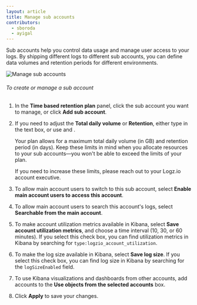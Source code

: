 ```yaml
---
layout: article
title: Manage sub accounts
contributors:
  - sboroda
  - ayigal
---
```


Sub accounts help you control data usage and manage user access to your logs. By shipping different logs to different sub accounts, you can define data volumes and retention periods for different environments.

![Manage sub accounts]({{site.baseurl}}/images/accounts/accounts--manage-sub-account.png)

###### To create or manage a sub account

1. In the **Time based retention plan** panel, click the sub account you want to manage, or click **Add sub account**.

2. If you need to adjust the **Total daily volume** or **Retention**, either type in the text box, or use <i class="li li-plus"></i> and <i class="li li-minus"></i>.

    <div class="info-box note">
      Your plan allows for a maximum total daily volume (in GB) and retention period (in days). Keep these limits in mind when you allocate resources to your sub accounts—you won't be able to exceed the limits of your plan. 
      
      If you need to increase these limits, please reach out to your Logz.io account executive.
    </div>

2. To allow main account users to switch to this sub account, select **Enable main account users to access this account**. 

3. To allow main account users to search this account's logs, select **Searchable from the main account**.

4. To make account utilization metrics available in Kibana, select **Save account utilization metrics**, and choose a time interval (10, 30, or 60 minutes). If you select this check box, you can find utilization metrics in Kibana by searching for `type:logzio_account_utilization`.

5. To make the log size available in Kibana, select **Save log size**. If you select this check box, you can find log size in Kibana by searching for the `logSizeEnabled` field.

6. To use Kibana visualizations and dashboards from other accounts, add accounts to the **Use objects from the selected accounts** box.

7. Click **Apply** to save your changes.